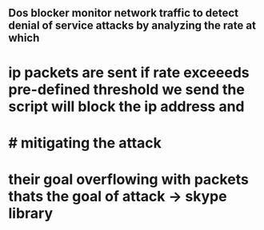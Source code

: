 ## Dos blocker monitor network traffic to detect denial of service attacks by analyzing the rate at which

# ip packets are sent if rate exceeeds pre-defined threshold we send the script will block the ip address and

# # mitigating the attack

# their goal overflowing with packets thats the goal of attack -> skype library

#

#

#

#

#
